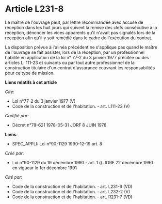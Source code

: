 # Article L231-8

Le maître de l'ouvrage peut, par lettre recommandée avec accusé de réception dans les huit jours qui suivent la remise des
clefs consécutive à la réception, dénoncer les vices apparents qu'il n'avait pas signalés lors de la réception afin qu'il y
soit remédié dans le cadre de l'exécution du contrat. 

La disposition prévue à l'alinéa précédent ne s'applique pas quand le maître de l'ouvrage se fait assister, lors de la
réception, par un professionnel habilité en application de la loi n° 77-2 du 3 janvier 1977 précitée ou des articles L.
111-23 et suivants ou par tout autre professionnel de la construction titulaire d'un contrat d'assurance couvrant les
responsabilités pour ce type de mission.

**Liens relatifs à cet article**

_Cite_:

  - Loi n°77-2 du 3 janvier 1977 (V)
  - Code de la construction et de l'habitation. - art. L111-23 (V)

_Codifié par_:

  - Décret n°78-621 1978-05-31 JORF 8 JUIN 1978

**Liens**:

  - SPEC_APPLI: Loi n°90-1129 1990-12-19 art. 8

_Créé par_:

  - Loi n°90-1129 du 19 décembre 1990 - art. 1 () JORF 22 décembre 1990 en vigueur le 1er décembre 1991

_Cité par_:

  - Code de la construction et de l'habitation. - art. L231-6 (VD)
  - Code de la construction et de l'habitation. - art. L232-2 (V)
  - Code de la construction et de l'habitation. - art. R231-7 (VD)
